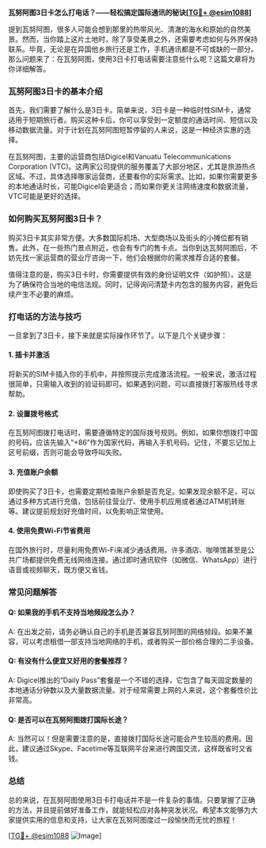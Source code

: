 **瓦努阿图3日卡怎么打电话？——轻松搞定国际通讯的秘诀[[TG💪+ @esim1088](https://t.me/s/esim1088)]**

提到瓦努阿图，很多人可能会想到那里的热带风光、清澈的海水和原始的自然美景。然而，当你踏上这片土地时，除了享受美景之外，还需要考虑如何与外界保持联系。毕竟，无论是在异国他乡旅行还是工作，手机通讯都是不可或缺的一部分。那么问题来了：在瓦努阿图，使用3日卡打电话需要注意些什么呢？这篇文章将为你详细解答。

### 瓦努阿图3日卡的基本介绍

首先，我们需要了解什么是3日卡。简单来说，3日卡是一种临时性SIM卡，通常适用于短期旅行者。购买这种卡后，你可以享受到一定额度的通话时间、短信以及移动数据流量。对于计划在瓦努阿图短暂停留的人来说，这是一种经济实惠的选择。

在瓦努阿图，主要的运营商包括Digicel和Vanuatu Telecommunications Corporation (VTC)。这两家公司提供的服务覆盖了大部分地区，尤其是旅游热点区域。不过，具体选择哪家运营商，还要看你的实际需求。比如，如果你需要更多的本地通话时长，可能Digicel会更适合；而如果你更关注网络速度和数据流量，VTC可能是更好的选择。

### 如何购买瓦努阿图3日卡？

购买3日卡其实非常方便。大多数国际机场、大型商场以及街头的小摊位都有销售。此外，在一些热门景点附近，也会有专门的售卡点。当你到达瓦努阿图后，不妨先找一家运营商的营业厅咨询一下，他们会根据你的需求推荐合适的套餐。

值得注意的是，购买3日卡时，你需要提供有效的身份证明文件（如护照）。这是为了确保符合当地的电信法规。同时，记得询问清楚卡内包含的服务内容，避免后续产生不必要的麻烦。

### 打电话的方法与技巧

一旦拿到了3日卡，接下来就是实际操作环节了。以下是几个关键步骤：

#### 1. 插卡并激活
将新买的SIM卡插入你的手机中，并按照提示完成激活流程。一般来说，激活过程很简单，只需输入收到的验证码即可。如果遇到问题，可以直接拨打客服热线寻求帮助。

#### 2. 设置拨号格式
在瓦努阿图拨打电话时，需要遵循特定的国际拨号规则。例如，如果你想拨打中国的号码，应该先输入“+86”作为国家代码，再输入手机号码。记住，不要忘记加上区号前缀，否则可能会导致呼叫失败。

#### 3. 充值账户余额
即使购买了3日卡，也需要定期检查账户余额是否充足。如果发现余额不足，可以通过多种方式进行充值，包括前往营业厅、使用手机应用或者通过ATM机转账等。建议提前规划好充值时间，以免影响正常使用。

#### 4. 使用免费Wi-Fi节省费用
在国外旅行时，尽量利用免费Wi-Fi来减少通话费用。许多酒店、咖啡馆甚至是公共广场都提供免费无线网络连接。通过即时通讯软件（如微信、WhatsApp）进行语音或视频聊天，既方便又省钱。

### 常见问题解答

#### Q: 如果我的手机不支持当地频段怎么办？
A: 在出发之前，请务必确认自己的手机是否兼容瓦努阿图的网络频段。如果不兼容，可以考虑租借一部支持当地网络的手机，或者购买一部价格合理的二手设备。

#### Q: 有没有什么便宜又好用的套餐推荐？
A: Digicel推出的“Daily Pass”套餐是一个不错的选择，它包含了每天固定数量的本地通话分钟数以及大量数据流量。对于经常需要上网的人来说，这个套餐性价比非常高。

#### Q: 是否可以在瓦努阿图拨打国际长途？
A: 当然可以！但是需要注意的是，直接拨打国际长途可能会产生较高的费用。因此，建议通过Skype、Facetime等互联网平台来进行跨国交流，这样既省时又省钱。

### 总结

总的来说，在瓦努阿图使用3日卡打电话并不是一件复杂的事情。只要掌握了正确的方法，并且提前做好准备工作，就能轻松应对各种突发状况。希望本文能够为大家提供实用的信息和支持，让大家在瓦努阿图度过一段愉快而无忧的旅程！

[[TG💪+ @esim1088](https://t.me/s/esim1088) ![Image](https://i.postimg.cc/4NQfJmqS/Snipaste-2025-05-13-00-14-12.png)]